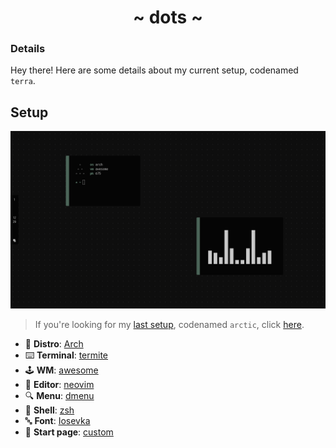 <h1 align="center">~ dots ~</h1>

### Details

Hey there! Here are some details about my current setup, codenamed `terra`.

## Setup

![](./.config/img/ss.png)

> If you're looking for my [last setup](https://www.reddit.com/r/unixporn/comments/irhskz/i3_the_arctic/), codenamed `arctic`, click [here](https://github.com/safinsingh/dots/tree/e5b8775e6ed751c2300a5a7644fea176a39b6e4f).

- 🐧 **Distro**: [Arch](https://www.archlinux.org/)
- ⌨️ **Terminal**: [termite](https://github.com/thestinger/termite)
- 🕹️ **WM**: [awesome](https://awesomewm.org/)
- 📃 **Editor**: [neovim](https://github.com/neovim/neovim)
- 🔍 **Menu**: [dmenu](https://tools.suckless.org/dmenu/)
- 🐚 **Shell**: [zsh](https://www.zsh.org/)
- 🔤 **Font**: [Iosevka](https://aur.archlinux.org/packages/nerd-fonts-iosevka/)
- 📖 **Start page**: [custom](https://safinsingh.github.io/start)
